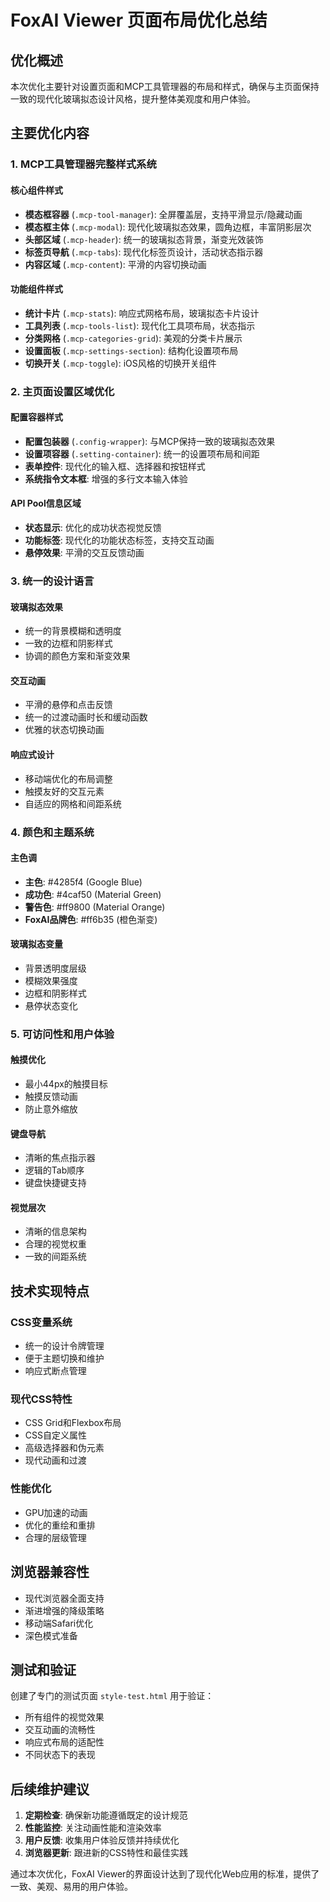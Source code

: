 # FoxAI Viewer 页面布局优化总结

## 优化概述

本次优化主要针对设置页面和MCP工具管理器的布局和样式，确保与主页面保持一致的现代化玻璃拟态设计风格，提升整体美观度和用户体验。

## 主要优化内容

### 1. MCP工具管理器完整样式系统

#### 核心组件样式
- **模态框容器** (`.mcp-tool-manager`): 全屏覆盖层，支持平滑显示/隐藏动画
- **模态框主体** (`.mcp-modal`): 现代化玻璃拟态效果，圆角边框，丰富阴影层次
- **头部区域** (`.mcp-header`): 统一的玻璃拟态背景，渐变光效装饰
- **标签页导航** (`.mcp-tabs`): 现代化标签页设计，活动状态指示器
- **内容区域** (`.mcp-content`): 平滑的内容切换动画

#### 功能组件样式
- **统计卡片** (`.mcp-stats`): 响应式网格布局，玻璃拟态卡片设计
- **工具列表** (`.mcp-tools-list`): 现代化工具项布局，状态指示
- **分类网格** (`.mcp-categories-grid`): 美观的分类卡片展示
- **设置面板** (`.mcp-settings-section`): 结构化设置项布局
- **切换开关** (`.mcp-toggle`): iOS风格的切换开关组件

### 2. 主页面设置区域优化

#### 配置容器样式
- **配置包装器** (`.config-wrapper`): 与MCP保持一致的玻璃拟态效果
- **设置项容器** (`.setting-container`): 统一的设置项布局和间距
- **表单控件**: 现代化的输入框、选择器和按钮样式
- **系统指令文本框**: 增强的多行文本输入体验

#### API Pool信息区域
- **状态显示**: 优化的成功状态视觉反馈
- **功能标签**: 现代化的功能状态标签，支持交互动画
- **悬停效果**: 平滑的交互反馈动画

### 3. 统一的设计语言

#### 玻璃拟态效果
- 统一的背景模糊和透明度
- 一致的边框和阴影样式
- 协调的颜色方案和渐变效果

#### 交互动画
- 平滑的悬停和点击反馈
- 统一的过渡动画时长和缓动函数
- 优雅的状态切换动画

#### 响应式设计
- 移动端优化的布局调整
- 触摸友好的交互元素
- 自适应的网格和间距系统

### 4. 颜色和主题系统

#### 主色调
- **主色**: #4285f4 (Google Blue)
- **成功色**: #4caf50 (Material Green)
- **警告色**: #ff9800 (Material Orange)
- **FoxAI品牌色**: #ff6b35 (橙色渐变)

#### 玻璃拟态变量
- 背景透明度层级
- 模糊效果强度
- 边框和阴影样式
- 悬停状态变化

### 5. 可访问性和用户体验

#### 触摸优化
- 最小44px的触摸目标
- 触摸反馈动画
- 防止意外缩放

#### 键盘导航
- 清晰的焦点指示器
- 逻辑的Tab顺序
- 键盘快捷键支持

#### 视觉层次
- 清晰的信息架构
- 合理的视觉权重
- 一致的间距系统

## 技术实现特点

### CSS变量系统
- 统一的设计令牌管理
- 便于主题切换和维护
- 响应式断点管理

### 现代CSS特性
- CSS Grid和Flexbox布局
- CSS自定义属性
- 高级选择器和伪元素
- 现代动画和过渡

### 性能优化
- GPU加速的动画
- 优化的重绘和重排
- 合理的层级管理

## 浏览器兼容性

- 现代浏览器全面支持
- 渐进增强的降级策略
- 移动端Safari优化
- 深色模式准备

## 测试和验证

创建了专门的测试页面 `style-test.html` 用于验证：
- 所有组件的视觉效果
- 交互动画的流畅性
- 响应式布局的适配性
- 不同状态下的表现

## 后续维护建议

1. **定期检查**: 确保新功能遵循既定的设计规范
2. **性能监控**: 关注动画性能和渲染效率
3. **用户反馈**: 收集用户体验反馈并持续优化
4. **浏览器更新**: 跟进新的CSS特性和最佳实践

通过本次优化，FoxAI Viewer的界面设计达到了现代化Web应用的标准，提供了一致、美观、易用的用户体验。
